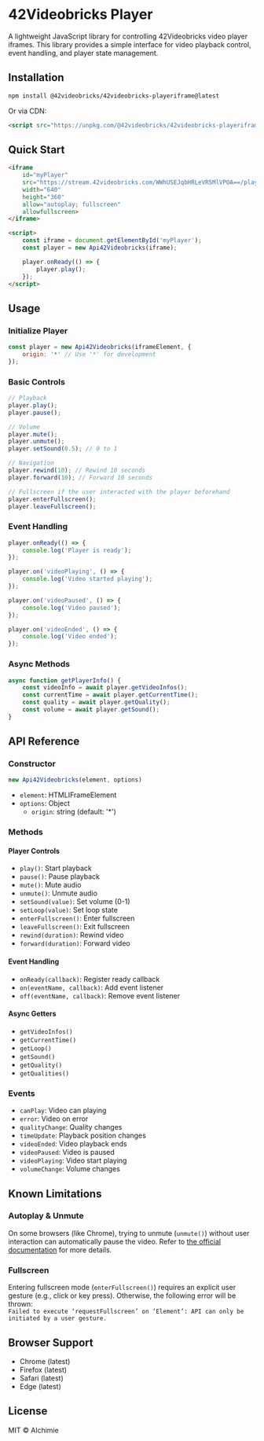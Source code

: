 # 42Videobricks Player

A lightweight JavaScript library for controlling 42Videobricks video player iframes. This library provides a simple interface for video playback control, event handling, and player state management.

## Installation

```bash
npm install @42videobricks/42videobricks-playeriframe@latest
```

Or via CDN:
```html
<script src="https://unpkg.com/@42videobricks/42videobricks-playeriframe/dist/index.min.js"></script>
```

## Quick Start

```html
<iframe 
    id="myPlayer"
    src="https://stream.42videobricks.com/WWhUSEJqbHRLeVR5MlVPOA==/player"
    width="640" 
    height="360"    
    allow="autoplay; fullscreen"
    allowfullscreen>
</iframe>

<script>
    const iframe = document.getElementById('myPlayer');
    const player = new Api42Videobricks(iframe);

    player.onReady(() => {
        player.play();
    });
</script>
```

## Usage

### Initialize Player

```javascript
const player = new Api42Videobricks(iframeElement, {
    origin: '*' // Use '*' for development
});
```

### Basic Controls

```javascript
// Playback
player.play();
player.pause();

// Volume
player.mute();
player.unmute();
player.setSound(0.5); // 0 to 1

// Navigation
player.rewind(10); // Rewind 10 seconds
player.forward(10); // Forward 10 seconds

// Fullscreen if the user interacted with the player beforehand
player.enterFullscreen();
player.leaveFullscreen();
```

### Event Handling

```javascript
player.onReady(() => {
    console.log('Player is ready');
});

player.on('videoPlaying', () => {
    console.log('Video started playing');
});

player.on('videoPaused', () => {
    console.log('Video paused');
});

player.on('videoEnded', () => {
    console.log('Video ended');
});
```

### Async Methods

```javascript
async function getPlayerInfo() {
    const videoInfo = await player.getVideoInfos();
    const currentTime = await player.getCurrentTime();
    const quality = await player.getQuality();
    const volume = await player.getSound();
}
```

## API Reference

### Constructor

```javascript
new Api42Videobricks(element, options)
```

- `element`: HTMLIFrameElement
- `options`: Object
    - `origin`: string (default: '*')

### Methods

#### Player Controls
- `play()`: Start playback
- `pause()`: Pause playback
- `mute()`: Mute audio
- `unmute()`: Unmute audio
- `setSound(value)`: Set volume (0-1)
- `setLoop(value)`: Set loop state
- `enterFullscreen()`: Enter fullscreen
- `leaveFullscreen()`: Exit fullscreen
- `rewind(duration)`: Rewind video
- `forward(duration)`: Forward video

#### Event Handling
- `onReady(callback)`: Register ready callback
- `on(eventName, callback)`: Add event listener
- `off(eventName, callback)`: Remove event listener

#### Async Getters
- `getVideoInfos()`
- `getCurrentTime()`
- `getLoop()`
- `getSound()`
- `getQuality()`
- `getQualities()`

### Events

- `canPlay`: Video can playing
- `error`: Video on error
- `qualityChange`: Quality changes
- `timeUpdate`: Playback position changes
- `videoEnded`: Video playback ends
- `videoPaused`: Video is paused
- `videoPlaying`: Video start playing
- `volumeChange`: Volume changes


## Known Limitations

### Autoplay & Unmute
On some browsers (like Chrome), trying to unmute (`unmute()`) without user interaction can automatically pause the video. Refer to [the official documentation](https://goo.gl/xX8pDD) for more details.

### Fullscreen
Entering fullscreen mode (`enterFullscreen()`) requires an explicit user gesture (e.g., click or key press). Otherwise, the following error will be thrown:  
`Failed to execute ‘requestFullscreen’ on ‘Element’: API can only be initiated by a user gesture.`


## Browser Support

- Chrome (latest)
- Firefox (latest)
- Safari (latest)
- Edge (latest)

## License

MIT © Alchimie

